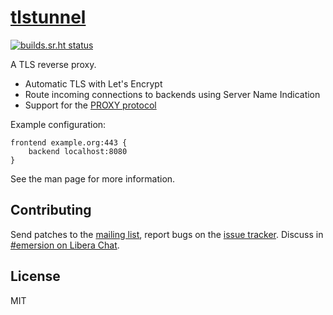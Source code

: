# [tlstunnel]

[![builds.sr.ht status](https://builds.sr.ht/~emersion/tlstunnel/commits/master.svg)](https://builds.sr.ht/~emersion/tlstunnel/commits/master?)

A TLS reverse proxy.

- Automatic TLS with Let's Encrypt
- Route incoming connections to backends using Server Name Indication
- Support for the [PROXY protocol]

Example configuration:

    frontend example.org:443 {
        backend localhost:8080
    }

See the man page for more information.

## Contributing

Send patches to the [mailing list], report bugs on the [issue tracker].
Discuss in [#emersion on Libera Chat].

## License

MIT

[tlstunnel]: https://sr.ht/~emersion/tlstunnel/
[PROXY protocol]: https://www.haproxy.org/download/2.3/doc/proxy-protocol.txt
[mailing list]: https://lists.sr.ht/~emersion/public-inbox
[issue tracker]: https://todo.sr.ht/~emersion/tlstunnel
[#emersion on Libera Chat]: ircs://irc.libera.chat/#emersion
